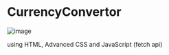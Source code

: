 # CurrencyConvertor


![image](https://github.com/user-attachments/assets/fc5b8f35-87ba-4cc8-a6f6-5abe05299181)


using HTML, Advanced CSS and JavaScript (fetch api)
